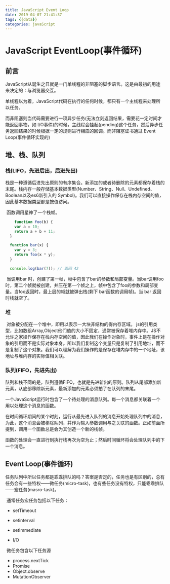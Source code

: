 ```yaml
---
title: JavaScript Event Loop
date: 2019-04-07 21:41:37
tags: {{data}}
categories: javaScript
---
```


# JavaScript EventLoop(事件循环)

## 前言

​	JavaScript从诞生之日就是一门单线程的非阻塞的脚步语言。这是由最初的用途来决定的：与浏览器交互。

​	单线程以为着，JavaScript代码在执行的任何时候，都只有一个主线程来处理所以任务。

​	而非阻塞则当代码需要进行一项异步任务(无法立刻返回结果，需要花一定时间才能返回事物，如 I/O事件)的时候，主线程会挂起(pending)这个任务，然后异步任务返回结果的时候根据一定的规则进行相应的回调。而非阻塞证书通过 Event Loop(事件循环实现的)

## 堆、栈、队列

### 栈(LIFO，先进后出，后进先出)

​	栈是一种遵循后进先出原则的有序集合。新添加的或者待删除的元素都保存着栈的末尾。栈内存一般存储基本数据类型(Number、String、Null、Undefined、Boolean以及es6新引入的 Symbol)。我们可以直接操作保存在栈内存空间的值，因此基本数据类型都是按值访问。

​	函数调用星神了一个栈帧。

```js
	function foo(b) {
    var a = 10;
    return a + b + 11;
  }

  function bar(x) {
    var y = 3;
    return foo(x * y);
  }

  console.log(bar(7)); // 返回 42
```

​	当调用bar 时，创建了第一帧，帧中包含了bar的参数和局部变量。当bar调用foo时，第二个帧就被创建，并压在第一个帧之上，帧中包含了foo的参数和局部变量。当foo返回时，最上层的帧就被弹出栈(剩下 bar函数的调用帧)。当 bar 返回时栈就空了。



### 堆

​	对象被分配在一个堆中，即用以表示一大块非结构的得内存区域。 js的引用类型，比如数组Array,Object他们值的大小不固定，通常被保存着堆内存中。JS不允许之家操作保存在栈内存空间的值，因此我们在操作对象时，事件上是在操作对象的引用而不是实际对象本身。所以我们复制这个变量只是复制了引用地址，而不是复制了这个对象。我们可以理解为我们操作的是保存在堆内存中的一个地址，该地址与堆内存的实际值相关联。



### 队列(FIFO，先进先出)

​	队列和栈不同的是，队列遵循FIFO，也就是先进新出的原则。队列从尾部添加新元素，从底部移除新元素，最新添加的元素必须拍了在队列的末尾。

​	一个JavaScript运行时包含了一个待处理的消息队列。每一个消息都关联着一个用以处理这个消息的函数。

​	在时间循环期间的某个时刻，运行从最先进入队列的消息开始处理队列中的消息，为此，这个消息会被移除队列，并作为输入参数调用与之关联的函数。正如前面所提到，调用一个函数总是会为其创造一个新的栈帧。

​	函数的处理会一直进行到执行栈再次为空为止；然后时间循环将会处理队列中的下一个消息。

## Event Loop(事件循环)

​	任务队列中所以任务都是乖乖排队的吗？答案是否定的，任务也是有区别的，总有任务会有一些特权——微任务(micro-task)，也有些任务没有特权，只能乖乖排队——宏任务(masro-task)。

​	通常任务宏任务包括以下任务：

* setTimeout

* setinterval

* setImmediate

* I/O

​	微任务包含以下任务源

 * process.nextTick
 * Promise
 * Object.observe
 * MutationObserver

